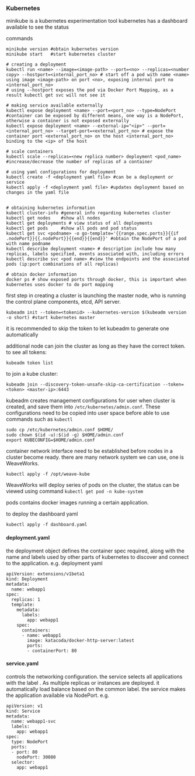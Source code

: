 ### Kubernetes

minikube is a kubernetes experimentation tool
kubernetes has a dashboard available to see the status

commands
```
minikube version #obtain kubernetes version
minikube start   #start kubernetes cluster

# creating a deployment
kubectl run <name> --image=<image-path> --port=<no> --replicas=<number copy> --hostport=<internal_port_no> # start off a pod with name <name> using image <image-path> on port <no>, exposing internal port no <internal_port_no>
# using --hostport exposes the pod via Docker Port Mapping, as a result kubectl get svc will not see it

# making service available externally
kubectl expose deployment <name> --port=<port_no> --type=NodePort #container can be exposed by different means, one way is a NodePort, otherwise a container is not exposed externally
kubectl expose deployment <name> --external-ip="<ip>" --port=<internal_port_no> --target-port=<external_port_no> # expose the container port <external_port_no> on the host <internal_port_no> binding to the <ip> of the host

# scale containers
kubectl scale --replicas=<new replica number> deployment <pod_name> #increase/decrease the number of replicas of a container

# using yaml configurations for deployment
kubectl create -f <deployment yaml file> #can be a deployment or service
kubectl apply -f <deployment yaml file> #updates deployment based on changes in the yaml file


# obtaining kubernetes information
kubectl cluster-info #general info regarding kubernetes cluster
kubectl get nodes    #show all nodes
kubectl get deployments # view status of all deployments
kubectl get pods     #show all pods and pod status
kubectl get svc <podname> -o go-template='{{range.spec.ports}}{{if .nodePort}}{{.nodePort}}{{end}}{{end}}' #obtain the NodePort of a pod with name podname
kubectl describe deployment <name> # description include how many replicas, labels specified, events associated with, including errors
kubectl describe svc <pod name> #view the endpoints and the associated pods (ip:port combinations of all replicas)

# obtain docker information
docker ps # show exposed ports through docker, this is important when kubernetes uses docker to do port mapping
```

first step in creating a cluster is launching the master node, who is running the control plane components, etcd, API server.

```
kubeadm init --token=<tokenid> --kubernetes-version $(kubeadm version -o short) #start kubernetes master
```

it is recommended to skip the token to let kubeadm to generate one automatically

additional node can join the cluster as long as they have the correct token. to see all tokens:

```
kubeadm token list
```

to join a kube cluster:

```
kubeadm join --discovery-token-unsafe-skip-ca-certification --token=<token> <master-ip>:6443
```

kubeadm creates management configurations for user when cluster is created, and save them into `/etc/kubernetes/admin.conf`. These configurations need to be copied into user space before able to use commands such as `kubectl`

```
sudo cp /etc/kubernetes/admin.conf $HOME/
sudo chown $(id -u):$(id -g) $HOME/admin.conf
export KUBECONFIG=$HOME/admin.conf
```

container network interface need to be established before nodes in a cluster become ready. there are many network system we can use, one is WeaveWorks.

```
kubectl apply -f /opt/weave-kube
```

WeaveWorks will deploy series of pods on the cluster, the status can be viewed using command `kubectl get pod -n kube-system`

pods contains docker images running a certain application.

to deploy the dashboard yaml

```
kubectl apply -f dashboard.yaml
```

#### deployment.yaml
the deployment object defines the container spec required, along with the name and labels used by other parts of kubernetes to discover and connect to the application. e.g. deployment yaml

```
apiVersion: extensions/v1beta1
kind: Deployment
metadata:
  name: webapp1
spec:
  replicas: 1
  template:
    metadata:
      labels:
        app: webapp1
    spec:
      containers:
      - name: webapp1
        image: katacoda/docker-http-server:latest
        ports:
        - containerPort: 80
```

#### service.yaml
controls the networking configuration. the service selects all applications with the label <name>. As multiple replicas or instances are deployed. it automatically load balance based on the common label. the service makes the application available via NodePort. e.g.
  
```
apiVersion: v1
kind: Service
metadata:
  name: webapp1-svc
  labels:
    app: webapp1
spec:
  type: NodePort
  ports:
  - port: 80
    nodePort: 30080
  selector:
    app: webapp1
```

